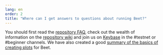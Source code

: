 ```yaml
---
lang: en
order: 2
title: "Where can I get answers to questions about running Beet?"
---
```


You should first read the [repository FAQ](https://github.com/Beet-Network/beet-blockchain/wiki/FAQ), check out the wealth of information on the [repository wiki](https://github.com/Beet-Network/beet-blockchain/wiki/) and  join us on [Keybase](https://keybase.io/team/beet_network.public) in the #testnet or #beginner channels. We have also created a good [summary of the basics of creating plots](https://www.beetnetwork.org/2021/02/22/plotting-basics.html) for Beet.
